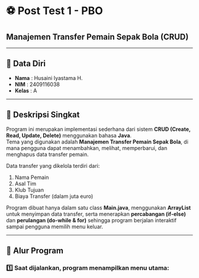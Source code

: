 # ⚽ Post Test 1 - PBO  
## Manajemen Transfer Pemain Sepak Bola (CRUD)

---

## 👤 Data Diri  
- **Nama** : Husaini Iyastama H. 
- **NIM** : 2409116038  
- **Kelas** : A  

---

## 📖 Deskripsi Singkat  
Program ini merupakan implementasi sederhana dari sistem **CRUD (Create, Read, Update, Delete)** menggunakan bahasa **Java**.  
Tema yang digunakan adalah **Manajemen Transfer Pemain Sepak Bola**, di mana pengguna dapat menambahkan, melihat, memperbarui, dan menghapus data transfer pemain.

Data transfer yang dikelola terdiri dari:
1. Nama Pemain  
2. Asal Tim  
3. Klub Tujuan  
4. Biaya Transfer (dalam juta euro)  

Program dibuat hanya dalam satu class **Main.java**, menggunakan **ArrayList** untuk menyimpan data transfer, serta menerapkan **percabangan (if-else)** dan **perulangan (do-while & for)** sehingga program berjalan interaktif sampai pengguna memilih menu keluar.

---

## 🔄 Alur Program  

### 1️⃣ Saat dijalankan, program menampilkan menu utama:


